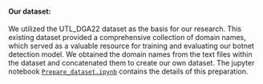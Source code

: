 #### Our dataset:
We utilized the UTL_DGA22 dataset as the basis for our research. This existing dataset provided a comprehensive collection of domain names, which served as a valuable resource for training and evaluating our botnet detection
model. We obtained the domain names from the text files within the dataset and concatenated them to create our own dataset. The jupyter notebook [`Prepare_dataset.ipynb`](#Prepare_dataset.ipynb) contains the details of this preparation.
